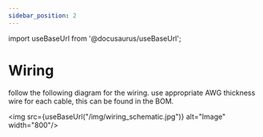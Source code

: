 ```yaml
---
sidebar_position: 2
---
```

import useBaseUrl from '@docusaurus/useBaseUrl';


# Wiring

follow the following diagram for the wiring. use appropriate AWG thickness wire for each cable, this can be found in  the BOM.

<img src={useBaseUrl("/img/wiring_schematic.jpg")} alt="Image" width="800"/>